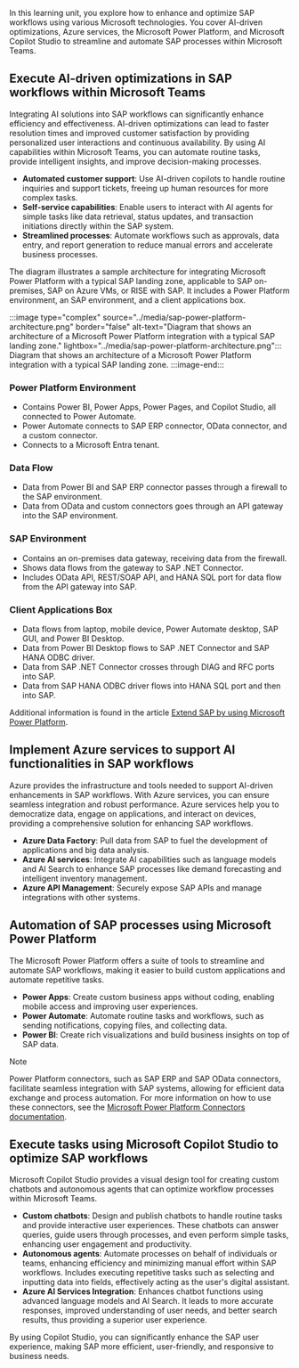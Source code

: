 

In this learning unit, you explore how to enhance and optimize SAP workflows using various Microsoft technologies. You cover AI-driven optimizations, Azure services, the Microsoft Power Platform, and Microsoft Copilot Studio to streamline and automate SAP processes within Microsoft Teams.

## Execute AI-driven optimizations in SAP workflows within Microsoft Teams

Integrating AI solutions into SAP workflows can significantly enhance efficiency and effectiveness. AI-driven optimizations can lead to faster resolution times and improved customer satisfaction by providing personalized user interactions and continuous availability. By using AI capabilities within Microsoft Teams, you can automate routine tasks, provide intelligent insights, and improve decision-making processes.

- **Automated customer support**: Use AI-driven copilots to handle routine inquiries and support tickets, freeing up human resources for more complex tasks.
- **Self-service capabilities**: Enable users to interact with AI agents for simple tasks like data retrieval, status updates, and transaction initiations directly within the SAP system.
- **Streamlined processes**: Automate workflows such as approvals, data entry, and report generation to reduce manual errors and accelerate business processes.

The diagram illustrates a sample architecture for integrating Microsoft Power Platform with a typical SAP landing zone, applicable to SAP on-premises, SAP on Azure VMs, or RISE with SAP. It includes a Power Platform environment, an SAP environment, and a client applications box.

:::image type="complex" source="../media/sap-power-platform-architecture.png" border="false" alt-text="Diagram that shows an architecture of a Microsoft Power Platform integration with a typical SAP landing zone." lightbox="../media/sap-power-platform-architecture.png":::
   Diagram that shows an architecture of a Microsoft Power Platform integration with a typical SAP landing zone.
:::image-end:::

### Power Platform Environment

- Contains Power BI, Power Apps, Power Pages, and Copilot Studio, all connected to Power Automate.
- Power Automate connects to SAP ERP connector, OData connector, and a custom connector.
- Connects to a Microsoft Entra tenant.

### Data Flow

- Data from Power BI and SAP ERP connector passes through a firewall to the SAP environment.
- Data from OData and custom connectors goes through an API gateway into the SAP environment.

### SAP Environment

- Contains an on-premises data gateway, receiving data from the firewall.
- Shows data flows from the gateway to SAP .NET Connector.
- Includes OData API, REST/SOAP API, and HANA SQL port for data flow from the API gateway into SAP.

### Client Applications Box

- Data flows from laptop, mobile device, Power Automate desktop, SAP GUI, and Power BI Desktop.
- Data from Power BI Desktop flows to SAP .NET Connector and SAP HANA ODBC driver.
- Data from SAP .NET Connector crosses through DIAG and RFC ports into SAP.
- Data from SAP HANA ODBC driver flows into HANA SQL port and then into SAP.

Additional information is found in the article [Extend SAP by using Microsoft Power Platform](/azure/cloud-adoption-framework/scenarios/sap/sap-power-platform-fundamental).

## Implement Azure services to support AI functionalities in SAP workflows

Azure provides the infrastructure and tools needed to support AI-driven enhancements in SAP workflows. With Azure services, you can ensure seamless integration and robust performance. Azure services help you to democratize data, engage on applications, and interact on devices, providing a comprehensive solution for enhancing SAP workflows.

- **Azure Data Factory**: Pull data from SAP to fuel the development of applications and big data analysis.
- **Azure AI services**: Integrate AI capabilities such as language models and AI Search to enhance SAP processes like demand forecasting and intelligent inventory management.
- **Azure API Management**: Securely expose SAP APIs and manage integrations with other systems.

## Automation of SAP processes using Microsoft Power Platform

The Microsoft Power Platform offers a suite of tools to streamline and automate SAP workflows, making it easier to build custom applications and automate repetitive tasks.

- **Power Apps**: Create custom business apps without coding, enabling mobile access and improving user experiences.
- **Power Automate**: Automate routine tasks and workflows, such as sending notifications, copying files, and collecting data.
- **Power BI**: Create rich visualizations and build business insights on top of SAP data.

> [!NOTE]
> Power Platform connectors, such as SAP ERP and SAP OData connectors, facilitate seamless integration with SAP systems, allowing for efficient data exchange and process automation. For more information on how to use these connectors, see the [Microsoft Power Platform Connectors documentation](/connectors/connector-reference/).

## Execute tasks using Microsoft Copilot Studio to optimize SAP workflows

Microsoft Copilot Studio provides a visual design tool for creating custom chatbots and autonomous agents that can optimize workflow processes within Microsoft Teams.

- **Custom chatbots**: Design and publish chatbots to handle routine tasks and provide interactive user experiences. These chatbots can answer queries, guide users through processes, and even perform simple tasks, enhancing user engagement and productivity.
- **Autonomous agents**: Automate processes on behalf of individuals or teams, enhancing efficiency and minimizing manual effort within SAP workflows. Includes executing repetitive tasks such as selecting and inputting data into fields, effectively acting as the user's digital assistant.
- **Azure AI Services Integration**: Enhances chatbot functions using advanced language models and AI Search. It leads to more accurate responses, improved understanding of user needs, and better search results, thus providing a superior user experience.

By using Copilot Studio, you can significantly enhance the SAP user experience, making SAP more efficient, user-friendly, and responsive to business needs.